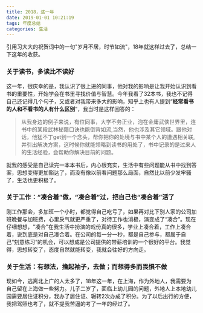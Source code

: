 ```yaml
---
title: 2018，这一年
date: 2019-01-01 10:21:19
tags: 年度总结
categories: 生活
---
```


引用习大大的祝贺词中的一句"岁月不居，时节如流"，18年就这样过去了，总结一下这年的收获。

### 关于读书，多读比不读好

这一年，很庆幸的是，我认识了很上进的同事，他对我的影响是让我开始认识到看书的重要性，开始学会在书里寻找价值与智慧。今年我看了32本书，我也不记得自己还记得几个句子，又或者对我带来多大的影响，知乎上也有人提到“**经常看书的人和不看书的人有什么区别**”，我当时是这样回答的：
> 从我身边的例子来说，有位同事，大学不务正业，泡在金庸武侠世界里，连书中的某段武林秘籍口诀也能倒背如流,当然，他也涉及其它领域。跟他对话，他猛不丁get到一个念头，帮你把你的处境与书中某个人的遭遇相关联,并引出解决方案，这时候你就能领略到读书的用处了，书中记录的是过来人的生活经验，会帮助你解决目前的问题。

就我的感受是自己读完一本本书后，内心很充实，生活中有些问题能从书中找到答案，思想变得更加豁达了，而没有像以前看问题那么局面，自然比以前少发牢骚了，生活也更积极了。


### 关于工作：“凑合着”做，“凑合着”过，把自己也“凑合着”活了

刚工作那会，多加班一个小时，都觉得自己吃亏了，如果再对比下别人家的公司加班晚餐与加班费，心里戾气就更严重了，对待工作也消极，演变成了“凑合”。现在仔细想想，"凑合"在我生活中扮演的戏份真的很多，学业上凑合着，工作上凑合着，说到底是对自己凑合着。在公司的每一分一秒，都是自己参与，都属于自己“刻意练习”的机会，可以想成是公司提供的带薪培训的一个很好的平台。我觉得，思想转变了，态度自然就能转变，我就会往好的方向走。

### 关于生活：有想法，撸起袖子，去做；而想得多而畏惧不做

现如今，逃离北上广的人太多了，18年这一年，在上海，作为外地人，我需要为自己留在上海做一些努力。儿子二岁了，面临上幼儿园的问题，外地人上本地幼儿园需要居住证积分，我办了居住证、辗转2次办成了积分。为了以后出行的方便，我把驾照也考了，就不提我苦逼的考了一年的经过了。